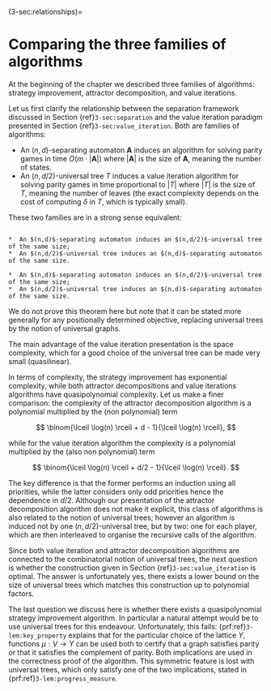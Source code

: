 (3-sec:relationships)=
# Comparing the three families of algorithms

At the beginning of the chapter we described three families of algorithms: 
strategy improvement, attractor decomposition, and value iterations.

Let us first clarify the relationship between the separation framework discussed in Section {ref}`3-sec:separation`
and the value iteration paradigm presented in Section {ref}`3-sec:value_iteration`.
Both are families of algorithms: 

*  An $(n,d)$-separating automaton $\mathbf{A}$ induces an algorithm for solving parity games in time 
$O(m \cdot | \mathbf{A}|)$ where $| \mathbf{A}|$ is the size of $\mathbf{A}$, meaning the number of states.
*  An $(n,d/2)$-universal tree $T$ induces a value iteration algorithm for solving parity games in time 
proportional to $|T|$ where $|T|$ is the size of $T$, meaning the number of leaves (the exact complexity depends on the cost of computing $\delta$ in $T$, which is typically small).

These two families are in a strong sense equivalent:

````{prf:theorem} NEEDS TITLE AND LABEL 

*  An $(n,d)$-separating automaton induces an $(n,d/2)$-universal tree of the same size;
*  An $(n,d/2)$-universal tree induces an $(n,d)$-separating automaton of the same size.

*  An $(n,d)$-separating automaton induces an $(n,d/2)$-universal tree of the same size;
*  An $(n,d/2)$-universal tree induces an $(n,d)$-separating automaton of the same size.

````

We do not prove this theorem here but note that it can be stated more generally for any positionally determined objective,
replacing universal trees by the notion of universal graphs.

The main advantage of the value iteration presentation is the space complexity, which for a good choice of the universal tree
can be made very small (quasilinear).

In terms of complexity, the strategy improvement has exponential complexity, while both attractor decompositions and value iterations algorithms have quasipolynomial complexity.
Let us make a finer comparison: the complexity of the attractor decomposition algorithm is a polynomial multiplied by the (non polynomial) term

$$
\binom{\lceil \log(n) \rceil + d - 1}{\lceil \log(n) \rceil},
$$

while for the value iteration algorithm the complexity is a polynomial multiplied by the (also non polynomial) term

$$
\binom{\lceil \log(n) \rceil + d/2 - 1}{\lceil \log(n) \rceil}.
$$

The key difference is that the former performs an induction using all priorities, while the latter considers only odd priorities hence the dependence in $d/2$.
Although our presentation of the attractor decomposition algorithm does not make it explicit, 
this class of algorithms is also related to the notion of universal trees; 
however an algorithm is induced not by one $(n,d/2)$-universal tree, but by two: one for each player,
which are then interleaved to organise the recursive calls of the algorithm.

Since both value iteration and attractor decomposition algorithms are connected to the combinatorial notion of universal trees,
the next question is whether the construction given in Section {ref}`3-sec:value_iteration` is optimal.
The answer is unfortunately yes, there exists a lower bound on the size of universal trees which matches this construction up to polynomial factors.

The last question we discuss here is whether there exists a quasipolynomial strategy improvement algorithm.
In particular a natural attempt would be to use universal trees for this endeavour.
Unfortunately, this fails: {prf:ref}`3-lem:key_property` explains that for the particular choice of the lattice $Y$,
functions $\mu : V \to Y$ can be used both to certify that a graph satisfies parity or that it satisfies the complement of parity.
Both implications are used in the correctness proof of the algorithm.
This symmetric feature is lost with universal trees, which only satisfy one of the two implications, stated in {prf:ref}`3-lem:progress_measure`.
